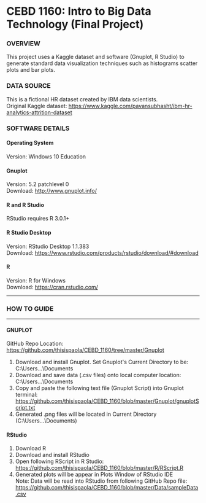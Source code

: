 # CEBD 1160: Intro to Big Data Technology (Final Project)

### OVERVIEW
This project uses a Kaggle dataset and software (Gnuplot, R Studio) to generate standard data visualization techniques such as histograms scatter plots and bar plots.

### DATA SOURCE
This is a fictional HR dataset created by IBM data scientists.  
Original Kaggle dataset: https://www.kaggle.com/pavansubhasht/ibm-hr-analytics-attrition-dataset

### SOFTWARE DETAILS
#### Operating System
Version: Windows 10 Education

#### Gnuplot
Version: 5.2 patchlevel 0  
Download: http://www.gnuplot.info/

#### R and R Studio
RStudio requires R 3.0.1+

#### R Studio Desktop
Version: RStudio Desktop 1.1.383  
Download: https://www.rstudio.com/products/rstudio/download/#download

#### R
Version: R for Windows  
Download: https://cran.rstudio.com/

****

### HOW TO GUIDE
****
#### GNUPLOT
GitHub Repo Location: https://github.com/thisispaola/CEBD_1160/tree/master/Gnuplot  
1. Download and install Gnuplot.  Set Gnuplot's Current Directory to be: C:\Users\...\Documents
2. Download and save data (.csv files) onto local computer location: C:\Users\...\Documents
3. Copy and paste the following text file (Gnuplot Script) into Gnuplot terminal: https://github.com/thisispaola/CEBD_1160/blob/master/Gnuplot/gnuplotScript.txt
4. Generated .png files will be located in Current Directory (C:\Users\...\Documents)

#### RStudio
1. Download R
2. Download and install RStudio
3. Open following RScript in R Studio: https://github.com/thisispaola/CEBD_1160/blob/master/R/RScript.R
4. Generated plots will be appear in Plots Window of RStudio IDE  
Note: Data will be read into RStudio from following GitHub Repo file: https://github.com/thisispaola/CEBD_1160/blob/master/Data/sampleData.csv
